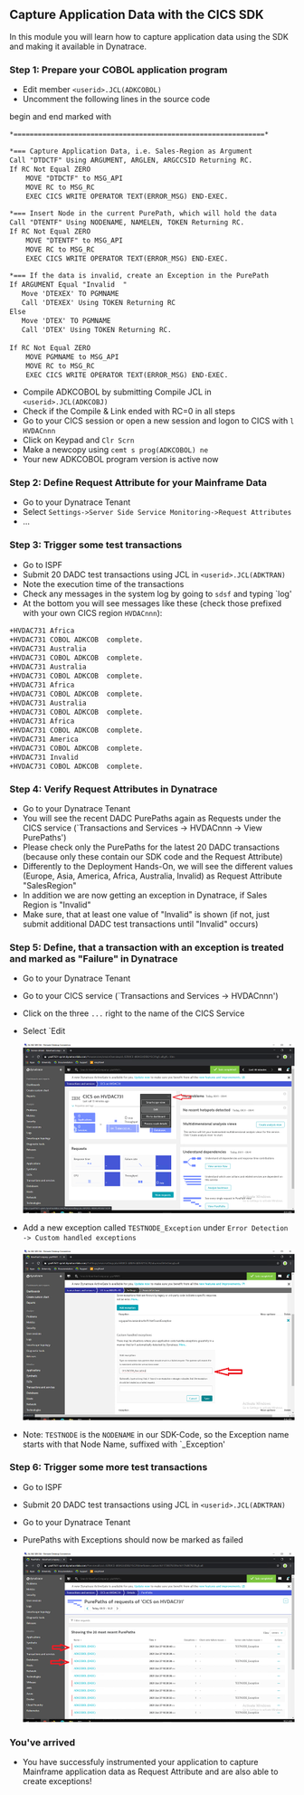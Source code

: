 ## Capture Application Data with the CICS SDK

In this module you will learn how to capture application data using the SDK and making it available in Dynatrace.

### Step 1: Prepare your COBOL application program
- Edit member `<userid>.JCL(ADKCOBOL)`
- Uncomment the following lines in the source code
 
begin and end marked with
```COBOL
*==============================================================*
```

```COBOL
*=== Capture Application Data, i.e. Sales-Region as Argument
Call "DTDCTF" Using ARGUMENT, ARGLEN, ARGCCSID Returning RC.
If RC Not Equal ZERO                                        
    MOVE "DTDCTF" to MSG_API                                
    MOVE RC to MSG_RC                                       
    EXEC CICS WRITE OPERATOR TEXT(ERROR_MSG) END-EXEC.      
```
 
```COBOL
*=== Insert Node in the current PurePath, which will hold the data
Call "DTENTF" Using NODENAME, NAMELEN, TOKEN Returning RC.
If RC Not Equal ZERO                                      
    MOVE "DTENTF" to MSG_API                              
    MOVE RC to MSG_RC                                     
    EXEC CICS WRITE OPERATOR TEXT(ERROR_MSG) END-EXEC.   
```
 
```COBOL
*=== If the data is invalid, create an Exception in the PurePath
If ARGUMENT Equal "Invalid  "                         
   Move 'DTEXEX' TO PGMNAME                           
   Call 'DTEXEX' Using TOKEN Returning RC             
Else                                                  
   Move 'DTEX' TO PGMNAME                             
   Call 'DTEX' Using TOKEN Returning RC.              
                                                      
If RC Not Equal ZERO                                  
    MOVE PGMNAME to MSG_API                           
    MOVE RC to MSG_RC                                 
    EXEC CICS WRITE OPERATOR TEXT(ERROR_MSG) END-EXEC.
```

- Compile ADKCOBOL by submitting Compile JCL in `<userid>.JCL(ADKCOBJ)`
- Check if the Compile & Link ended with RC=0 in all steps 
- Go to your CICS session or open a new session and logon to CICS with `l HVDACnnn` 
- Click on Keypad and `Clr Scrn`
- Make a newcopy using `cemt s prog(ADKCOBOL) ne`
- Your new ADKCOBOL program version is active now
 
### Step 2: Define Request Attribute for your Mainframe Data
- Go to your Dynatrace Tenant
- Select `Settings->Server Side Service Monitoring->Request Attributes`
- ...

### Step 3: Trigger some test transactions
- Go to ISPF
- Submit 20 DADC test transactions using JCL in `<userid>.JCL(ADKTRAN)`
- Note the execution time of the transactions 
- Check any messages in the system log by going to `sdsf` and typing `log'
- At the bottom you will see messages like these (check those prefixed with your own CICS region `HVDACnnn`):

```
+HVDAC731 Africa                 
+HVDAC731 COBOL ADKCOB  complete.
+HVDAC731 Australia              
+HVDAC731 COBOL ADKCOB  complete.
+HVDAC731 Australia              
+HVDAC731 COBOL ADKCOB  complete.
+HVDAC731 Africa                 
+HVDAC731 COBOL ADKCOB  complete.
+HVDAC731 Australia              
+HVDAC731 COBOL ADKCOB  complete.
+HVDAC731 Africa                 
+HVDAC731 COBOL ADKCOB  complete.
+HVDAC731 America                
+HVDAC731 COBOL ADKCOB  complete.
+HVDAC731 Invalid                
+HVDAC731 COBOL ADKCOB  complete. 
```

### Step 4: Verify Request Attributes in Dynatrace
- Go to your Dynatrace Tenant
- You will see the recent DADC PurePaths again as Requests under the CICS service (`Transactions and Services -> HVDACnnn -> View PurePaths')
- Please check only the PurePaths for the latest 20 DADC transactions (because only these contain our SDK code and the Request Attribute)
- Differently to the Deployment Hands-On, we will see the different values (Europe, Asia, America, Africa, Australia, Invalid) as Request Attribute "SalesRegion"
- In addition we are now getting an exception in Dynatrace, if Sales Region is "Invalid"
- Make sure, that at least one value of "Invalid" is shown (if not, just submit additional DADC test transactions until "Invalid" occurs)


### Step 5: Define, that a transaction with an exception is treated and marked as "Failure" in Dynatrace  
- Go to your Dynatrace Tenant
- Go to your CICS service (`Transactions and Services -> HVDACnnn')
- Click on the three `...` right to the name of the CICS Service
- Select `Edit

  ![Edit](../../assets/images/Edit.png)

- Add a new exception called `TESTNODE_Exception` under `Error Detection -> Custom handled exceptions` 

  ![Exception](../../assets/images/Exception.png)

- Note: `TESTNODE` is the `NODENAME` in our SDK-Code, so the Exception name starts with that Node Name, suffixed with `_Exception'    

### Step 6: Trigger some more test transactions
- Go to ISPF
- Submit 20 DADC test transactions using JCL in `<userid>.JCL(ADKTRAN)`
- Go to your Dynatrace Tenant
- PurePaths with Exceptions should now be marked as failed

  ![Failures](../../assets/images/Failures.png)

### You've arrived
- You have successfuly instrumented your application to capture Mainframe application data as Request Attribute and are also able to create exceptions! 





